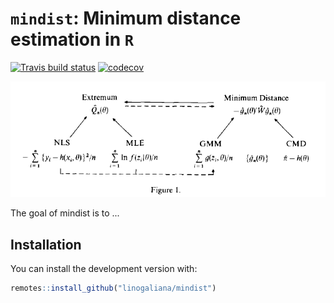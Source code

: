 # `mindist`: Minimum distance estimation in `R`

<!-- badges: start -->
[![Travis build status](https://travis-ci.com/linogaliana/mindist.svg?branch=master)](https://travis-ci.com/linogaliana/mindist)
[![codecov](https://codecov.io/gh/linogaliana/mindist/branch/master/graph/badge.svg)](https://codecov.io/gh/linogaliana/mindist)
<!-- badges: end -->

![](./inst/cmd.png)

The goal of mindist is to ...

## Installation

You can install the development version with:

``` r
remotes::install_github("linogaliana/mindist")
```

